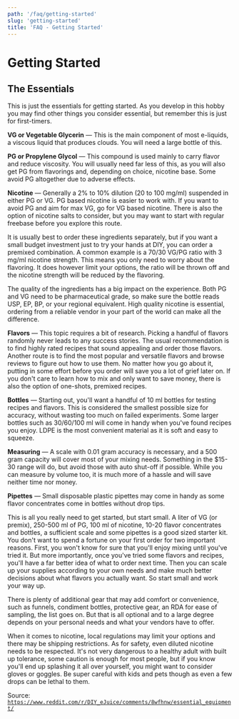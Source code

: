 ```yaml
---
path: '/faq/getting-started'
slug: 'getting-started'
title: 'FAQ - Getting Started'
---
```


# Getting Started

## The Essentials

This is just the essentials for getting started. As you develop in this hobby you may find other things you consider essential, but remember this is just for first-timers.

**VG or Vegetable Glycerin** &mdash; This is the main component of most e-liquids, a viscous liquid that produces clouds. You will need a large bottle of this.

**PG or Propylene Glycol** &mdash; This compound is used mainly to carry flavor and reduce viscosity. You will usually need far less of this, as you will also get PG from flavorings and, depending on choice, nicotine base. Some avoid PG altogether due to adverse effects.

**Nicotine** &mdash; Generally a 2% to 10% dilution (20 to 100 mg/ml) suspended in either PG or VG. PG based nicotine is easier to work with. If you want to avoid PG and aim for max VG, go for VG based nicotine. There is also the option of nicotine salts to consider, but you may want to start with regular freebase before you explore this route.

It is usually best to order these ingredients separately, but if you want a small budget investment just to try your hands at DIY, you can order a premixed combination. A common example is a 70/30 VG/PG ratio with 3 mg/ml nicotine strength. This means you only need to worry about the flavoring. It does however limit your options, the ratio will be thrown off and the nicotine strength will be reduced by the flavoring.

The quality of the ingredients has a big impact on the experience. Both PG and VG need to be pharmaceutical grade, so make sure the bottle reads USP, EP, BP, or your regional equivalent. High quality nicotine is essential, ordering from a reliable vendor in your part of the world can make all the difference.

**Flavors** &mdash; This topic requires a bit of research. Picking a handful of flavors randomly never leads to any success stories. The usual recommendation is to find highly rated recipes that sound appealing and order those flavors. Another route is to find the most popular and versatile flavors and browse reviews to figure out how to use them. No matter how you go about it, putting in some effort before you order will save you a lot of grief later on. If you don't care to learn how to mix and only want to save money, there is also the option of one-shots, premixed recipes.

**Bottles** &mdash; Starting out, you'll want a handful of 10 ml bottles for testing recipes and flavors. This is considered the smallest possible size for accuracy, without wasting too much on failed experiments. Some larger bottles such as 30/60/100 ml will come in handy when you've found recipes you enjoy. LDPE is the most convenient material as it is soft and easy to squeeze.

**Measuring** &mdash; A scale with 0.01 gram accuracy is necessary, and a 500 gram capacity will cover most of your mixing needs. Something in the \$15-30 range will do, but avoid those with auto shut-off if possible. While you can measure by volume too, it is much more of a hassle and will save neither time nor money.

**Pipettes** &mdash; Small disposable plastic pipettes may come in handy as some flavor concentrates come in bottles without drop tips.

This is all you really need to get started, but start small. A liter of VG (or premix), 250-500 ml of PG, 100 ml of nicotine, 10-20 flavor concentrates and bottles, a sufficient scale and some pipettes is a good sized starter kit. You don't want to spend a fortune on your first order for two important reasons. First, you won't know for sure that you'll enjoy mixing until you've tried it. But more importantly, once you've tried some flavors and recipes, you'll have a far better idea of what to order next time. Then you can scale up your supplies according to your own needs and make much better decisions about what flavors you actually want. So start small and work your way up.

There is plenty of additional gear that may add comfort or convenience, such as funnels, condiment bottles, protective gear, an RDA for ease of sampling, the list goes on. But that is all optional and to a large degree depends on your personal needs and what your vendors have to offer.

When it comes to nicotine, local regulations may limit your options and there may be shipping restrictions. As for safety, even diluted nicotine needs to be respected. It's not very dangerous to a healthy adult with built up tolerance, some caution is enough for most people, but if you know you'll end up splashing it all over yourself, you might want to consider gloves or goggles. Be super careful with kids and pets though as even a few drops can be lethal to them.

Source: [`https://www.reddit.com/r/DIY_eJuice/comments/8wfhnw/essential_equipment/`](https://www.reddit.com/r/DIY_eJuice/comments/8wfhnw/essential_equipment/)
